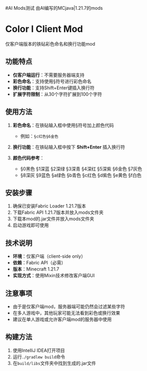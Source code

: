 #AI Mods测试
由AI编写的MCjava|1.21.7的mods


# Color I Client Mod

仅客户端版本的铁砧彩色命名和换行功能mod

## 功能特点

- **仅客户端运行**：不需要服务器端支持
- **彩色命名**：支持使用§符号进行彩色命名
- **换行功能**：支持Shift+Enter键插入换行符
- **扩展字符限制**：从30个字符扩展到100个字符

## 使用方法

1. **彩色命名**：在铁砧输入框中使用§符号加上颜色代码
   - 例如：`§c红色§6金色`

2. **换行功能**：在铁砧输入框中按下 **Shift+Enter** 插入换行符

3. **颜色代码参考**：
   - §0黑色 §1深蓝 §2深绿 §3深青 §4深红 §5深紫 §6金色 §7灰色
   - §8深灰 §9蓝色 §a绿色 §b青色 §c红色 §d紫色 §e黄色 §f白色

## 安装步骤

1. 确保已安装Fabric Loader 1.21.7版本
2. 下载Fabric API 1.21.7版本并放入mods文件夹
3. 下载本mod的.jar文件并放入mods文件夹
4. 启动游戏即可使用

## 技术说明

- **环境**：仅客户端（client-side only）
- **依赖**：Fabric API（必需）
- **版本**：Minecraft 1.21.7
- **实现方式**：使用Mixin技术修改客户端GUI

## 注意事项

- 由于是仅客户端mod，服务器端可能仍然会过滤某些字符
- 在多人游戏中，其他玩家可能无法看到彩色或换行效果
- 建议在单人游戏或允许客户端mod的服务器中使用

## 构建方法

1. 使用IntelliJ IDEA打开项目
2. 运行`./gradlew build`命令
3. 在`build/libs`文件夹中找到生成的.jar文件
